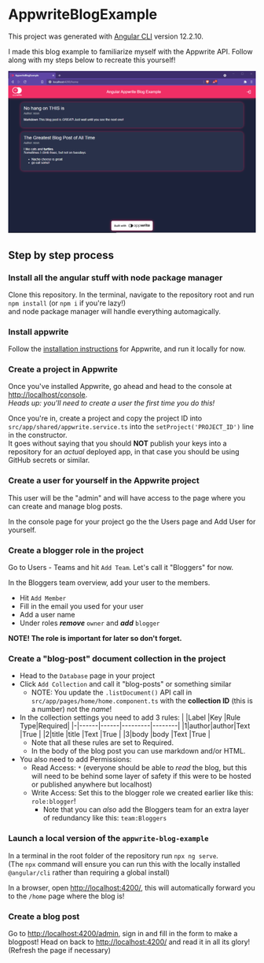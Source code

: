 # AppwriteBlogExample

This project was generated with [Angular CLI](https://github.com/angular/angular-cli) version 12.2.10.

I made this blog example to familiarize myself with the Appwrite API. Follow along with my steps below to recreate this yourself!

![Screenshot of example blog](https://raw.githubusercontent.com/NeonSpork/appwrite-blog-example/stable/example_screenshot.png "Example screnshot")

## Step by step process

### Install all the angular stuff with node package manager

Clone this repository. In the terminal, navigate to the repository root and run  
`npm install` (or `npm i` if you're lazy!)  
and node package manager will handle everything automagically.

### Install appwrite

Follow the [installation instructions](https://appwrite.io/docs/installation) for Appwrite, and run it locally for now.

### Create a project in Appwrite

Once you've installed Appwrite, go ahead and head to the console at [http://localhost/console](http://localhost/console).  
_Heads up: you'll need to create a user the first time you do this!_

Once you're in, create a project and copy the project ID into `src/app/shared/appwrite.service.ts` into the `setProject('PROJECT_ID')` line in the constructor.  
It goes without saying that you should **NOT** publish your keys into a repository for an _actual_ deployed app, in that case you should be using GitHub secrets or similar.

### Create a user for yourself in the Appwrite project

This user will be the "admin" and will have access to the page where you can create and manage blog posts.

In the console page for your project go the the Users page and Add User for yourself.

### Create a blogger role in the project

Go to Users - Teams and hit `Add Team`. Let's call it "Bloggers" for now.

In the Bloggers team overview, add your user to the members.

- Hit `Add Member`
- Fill in the email you used for your user
- Add a user name
- Under roles _**remove**_ `owner` and _**add**_ `blogger`

**NOTE! The role is important for later so don't forget.**

### Create a "blog-post" document collection in the project

- Head to the `Database` page in your project
- Click `Add Collection` and call it "blog-posts" or something similar
  - NOTE: You update the `.listDocument()` API call in `src/app/pages/home/home.component.ts` with the **collection ID** (this is a number) not the _name_!
- In the collection settings you need to add 3 rules:
  | |Label |Key   |Rule Type|Required|
  |-|------|------|---------|--------|
  |1|author|author|Text     |True    | 
  |2|title |title |Text     |True    | 
  |3|body  |body  |Text     |True    | 
  - Note that all these rules are set to Required.
  - In the body of the blog post you can use markdown and/or HTML.
- You also need to add Permissions:
  - Read Access: `*` (everyone should be able to _read_ the blog, but this will need to be behind some layer of safety if this were to be hosted or published anywhere but localhost)
  - Write Access: Set this to the blogger role we created earlier like this: `role:blogger`!
    - Note that you can _also_ add the Bloggers team for an extra layer of redundancy like this: `team:Bloggers`

### Launch a local version of the `appwrite-blog-example`

In a terminal in the root folder of the repository run `npx ng serve`.  
(The `npx` command will ensure you can run this with the locally installed `@angular/cli` rather than requiring a global install)

In a browser, open [http://localhost:4200/](http://localhost:4200/), this will automatically forward you to the `/home` page where the blog is!

### Create a blog post

Go to [http://localhost:4200/admin](http://localhost:4200/admin), sign in and fill in the form to make a blogpost! Head on back to [http://localhost:4200/](http://localhost:4200/) and read it in all its glory! (Refresh the page if necessary)
